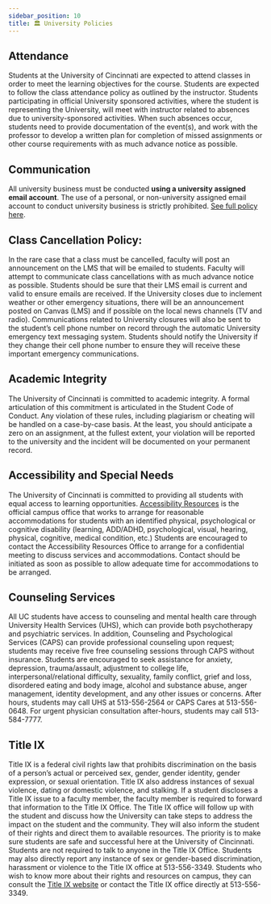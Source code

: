 ```yaml
---
sidebar_position: 10
title: 🏛️ University Policies
---
```


## Attendance
Students at the University of Cincinnati are expected to attend classes in order to meet the learning objectives for the course. Students are expected to follow the class attendance policy as outlined by the instructor. Students participating in official University sponsored activities, where the student is representing the University, will meet with instructor related to absences due to university-sponsored activities. When such absences occur, students need to provide documentation of the event(s), and work with the professor to develop a written plan for completion of missed assignments or other course requirements with as much advance notice as possible.

## Communication
All university business must be conducted **using a university assigned email account**. The use of a personal, or non-university assigned email account to conduct university business is strictly prohibited. [See full policy here](https://www.uc.edu/content/dam/uc/infosec/docs/policies/Electronic_Mail_Policy_9_1_4.pdf).

## Class Cancellation Policy: 
In the rare case that a class must be cancelled, faculty will post an announcement on the LMS that will be emailed to students.  Faculty will attempt to communicate class cancellations with as much advance notice as possible. Students should be sure that their LMS email is current and valid to ensure emails are received. If the University closes due to inclement weather or other emergency situations, there will be an announcement posted on Canvas (LMS) and if possible on the local news channels (TV and radio).  Communications related to University closures will also be sent to the student’s cell phone number on record through the automatic University emergency text messaging system. Students should notify the University if they change their cell phone number to ensure they will receive these important emergency communications.

## Academic Integrity
The University of Cincinnati is committed to academic integrity. A formal articulation of this commitment is articulated in the Student Code of Conduct. Any violation of these rules, including plagiarism or cheating will be handled on a case-by-case basis. At the least, you should anticipate a zero on an assignment, at the fullest extent, your violation will be reported to the university and the incident will be documented on your permanent record.

## Accessibility and Special Needs
The University of Cincinnati is committed to providing all students with equal access to learning opportunities. [Accessibility Resources](http://www.uc.edu/aess/disability.html) is the official campus office that works to arrange for reasonable accommodations for students with an identified physical, psychological or cognitive disability (learning, ADD/ADHD, psychological, visual, hearing, physical, cognitive, medical condition, etc.) Students are encouraged to contact the Accessibility Resources Office to arrange for a confidential meeting to discuss services and accommodations. Contact should be initiated as soon as possible to allow adequate time for accommodations to be arranged.

## Counseling Services
All UC students have access to counseling and mental health care through University Health Services (UHS), which can provide both psychotherapy and psychiatric services. In addition, Counseling and Psychological Services (CAPS) can provide professional counseling upon request; students may receive five free counseling sessions through CAPS without insurance. Students are encouraged to seek assistance for anxiety, depression, trauma/assault, adjustment to college life, interpersonal/relational difficulty, sexuality, family conflict, grief and loss, disordered eating and body image, alcohol and substance abuse, anger management, identity development, and any other issues or concerns. After hours, students may call UHS at 513-556-2564 or CAPS Cares at 513-556-0648. For urgent physician consultation after-hours, students may call 513-584-7777.

## Title IX
Title IX is a federal civil rights law that prohibits discrimination on the basis of a person’s actual or perceived sex, gender, gender identity, gender expression, or sexual orientation. Title IX also address instances of sexual violence, dating or domestic violence, and stalking. If a student discloses a Title IX issue to a faculty member, the faculty member is required to forward that information to the Title IX Office. The Title IX office will follow up with the student and discuss how the University can take steps to address the impact on the student and the community.  They will also inform the student of their rights and direct them to available resources.  The priority is to make sure students are safe and successful here at the University of Cincinnati.  Students are not required to talk to anyone in the Title IX Office. Students may also directly report any instance of sex or gender-based discrimination, harassment or violence to the Title IX office at 513-556-3349. Students who wish to know more about their rights and resources on campus, they can consult the [Title IX website](http://www.uc.edu/titleix) or contact the Title IX office directly at 513-556-3349.